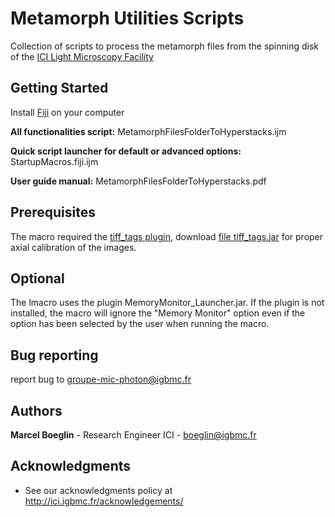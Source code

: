 # Metamorph Utilities Scripts

Collection of scripts to process the metamorph files from the spinning disk of the [ICI Light Microscopy Facility](http://ici.igbmc.fr/)

## Getting Started

Install [Fiji](https://imagej.net/Fiji/Downloads) on your computer 

**All functionalities script:** MetamorphFilesFolderToHyperstacks.ijm

**Quick script launcher for default or advanced options:** StartupMacros.fiji.ijm 

**User guide manual:** MetamorphFilesFolderToHyperstacks.pdf


## Prerequisites

The macro required the [tiff_tags plugin](https://imagej.nih.gov/ij/plugins/tiff-tags.html), download [file tiff_tags.jar](https://imagej.nih.gov/ij/plugins/download/jars/tiff_tags.jar) for proper axial calibration of the images.

## Optional

The lmacro uses the plugin MemoryMonitor_Launcher.jar. If the plugin is not installed, the macro will ignore the "Memory Monitor" option even if the option has been selected by the user when running the macro.

## Bug reporting

report bug to groupe-mic-photon@igbmc.fr

## Authors

**Marcel Boeglin** - Research Engineer ICI - boeglin@igbmc.fr

## Acknowledgments

* See our acknowledgments policy at http://ici.igbmc.fr/acknowledgements/
